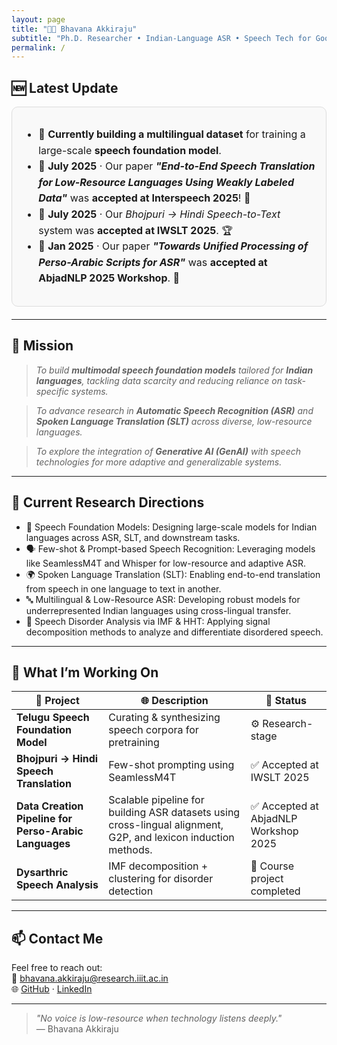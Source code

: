 ```yaml
---
layout: page
title: "👋🏼 Bhavana Akkiraju"
subtitle: "Ph.D. Researcher • Indian-Language ASR • Speech Tech for Good_"
permalink: /
---
```


## 🆕 Latest Update

<div style="border:1px solid #ddd; border-radius:10px; padding:15px; background-color:#f9f9f9; margin-bottom:20px; font-size:16px; line-height:1.6;">

- 🧱 <strong>Currently building a multilingual dataset</strong> for training a large-scale <strong>speech foundation model</strong>.  
- 📅 <strong>July 2025</strong> · Our paper <em><strong>"End-to-End Speech Translation for Low-Resource Languages Using Weakly Labeled Data"</strong></em> was <strong>accepted at Interspeech 2025</strong>! 🎉  
- 📅 <strong>July 2025</strong> · Our <em>Bhojpuri → Hindi Speech-to-Text</em> system was <strong>accepted at IWSLT 2025</strong>. 🏆  
- 📅 <strong>Jan 2025</strong> · Our paper <em><strong>"Towards Unified Processing of Perso-Arabic Scripts for ASR"</strong></em> was <strong>accepted at AbjadNLP 2025 Workshop</strong>. 📝  

</div>


---

## 🎯 Mission

> _To build **multimodal speech foundation models** tailored for **Indian languages**, tackling data scarcity and reducing reliance on task-specific systems._

> _To advance research in **Automatic Speech Recognition (ASR)** and **Spoken Language Translation (SLT)** across diverse, low-resource languages._

> _To explore the integration of **Generative AI (GenAI)** with speech technologies for more adaptive and generalizable systems._


---
## 🔬 Current Research Directions

- 🧠 Speech Foundation Models: Designing large-scale models for Indian languages across ASR, SLT, and downstream tasks.
- 🗣️ Few-shot & Prompt-based Speech Recognition: Leveraging models like SeamlessM4T and Whisper for low-resource and adaptive ASR.
- 🌍 Spoken Language Translation (SLT): Enabling end-to-end translation from speech in one language to text in another.
- 🔤 Multilingual & Low-Resource ASR: Developing robust models for underrepresented Indian languages using cross-lingual transfer.   
- 🧬 Speech Disorder Analysis via IMF & HHT: Applying signal decomposition methods to analyze and differentiate disordered speech.

---

## 🔬 What I’m Working On

| 🧩 Project | 🌐 Description | 🚦 Status |
|-----------|----------------|----------|
| **Telugu Speech Foundation Model** | Curating & synthesizing speech corpora for pretraining | ⚙️ Research-stage |
| **Bhojpuri → Hindi Speech Translation** | Few-shot prompting using SeamlessM4T | ✅ Accepted at IWSLT 2025 |
| **Data Creation Pipeline for Perso-Arabic Languages** | Scalable pipeline for building ASR datasets using cross-lingual alignment, G2P, and lexicon induction methods. | ✅ Accepted at AbjadNLP Workshop 2025 |
| **Dysarthric Speech Analysis** | IMF decomposition + clustering for disorder detection | 📘 Course project completed |

---


## 📫 Contact Me

Feel free to reach out:  
📧 [bhavana.akkiraju@research.iiit.ac.in](mailto:bhavana.akkiraju@research.iiit.ac.in)  
🌐 [GitHub](https://github.com/akkirajubhavana) · 
[LinkedIn](https://www.linkedin.com/in/bhavanaakkiraju)

---

> _"No voice is low-resource when technology listens deeply."_  
> — Bhavana Akkiraju
